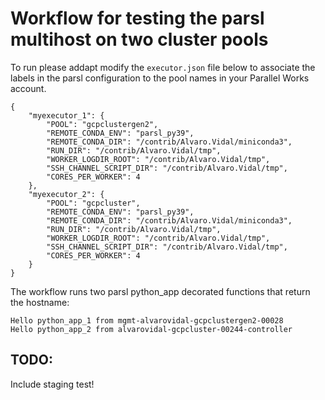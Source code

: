 # Workflow for testing the parsl multihost on two cluster pools
To run please addapt modify the `executor.json` file below to associate the labels in the parsl configuration to the pool names in your Parallel Works account.

```
{
    "myexecutor_1": {
        "POOL": "gcpclustergen2",
        "REMOTE_CONDA_ENV": "parsl_py39",
        "REMOTE_CONDA_DIR": "/contrib/Alvaro.Vidal/miniconda3",
        "RUN_DIR": "/contrib/Alvaro.Vidal/tmp",
        "WORKER_LOGDIR_ROOT": "/contrib/Alvaro.Vidal/tmp",
        "SSH_CHANNEL_SCRIPT_DIR": "/contrib/Alvaro.Vidal/tmp",
        "CORES_PER_WORKER": 4
    },
    "myexecutor_2": {
        "POOL": "gcpcluster",
        "REMOTE_CONDA_ENV": "parsl_py39",
        "REMOTE_CONDA_DIR": "/contrib/Alvaro.Vidal/miniconda3",
        "RUN_DIR": "/contrib/Alvaro.Vidal/tmp",
        "WORKER_LOGDIR_ROOT": "/contrib/Alvaro.Vidal/tmp",
        "SSH_CHANNEL_SCRIPT_DIR": "/contrib/Alvaro.Vidal/tmp",
        "CORES_PER_WORKER": 4
    }
}
```

The workflow runs two parsl python_app decorated functions that return the hostname:
```
Hello python_app_1 from mgmt-alvarovidal-gcpclustergen2-00028
Hello python_app_2 from alvarovidal-gcpcluster-00244-controller
```


## TODO:
Include staging test!